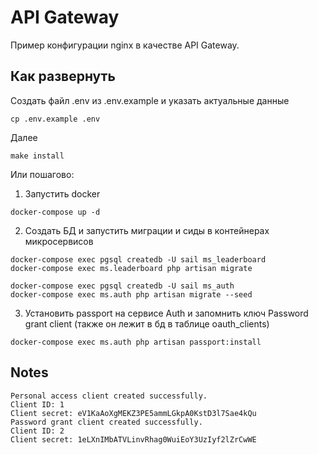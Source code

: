 # API Gateway

Пример конфигурации nginx в качестве API Gateway.

## Как развернуть

Создать файл .env из .env.example и указать актуальные данные
```
cp .env.example .env
```

Далее

```
make install
```

Или пошагово:

1. Запустить docker
```
docker-compose up -d
```
2. Создать БД и запустить миграции и сиды в контейнерах микросервисов
```
docker-compose exec pgsql createdb -U sail ms_leaderboard
docker-compose exec ms.leaderboard php artisan migrate

docker-compose exec pgsql createdb -U sail ms_auth
docker-compose exec ms.auth php artisan migrate --seed
```

3. Установить passport на сервисе Auth и запомнить ключ Password grant client (также он лежит в бд в таблице oauth_clients)
```
docker-compose exec ms.auth php artisan passport:install
```

## Notes

```
Personal access client created successfully.
Client ID: 1
Client secret: eV1KaAoXgMEKZ3PE5ammLGkpA0KstD3l7Sae4kQu
Password grant client created successfully.
Client ID: 2
Client secret: 1eLXnIMbATVLinvRhag0WuiEoY3UzIyf2lZrCwWE
```